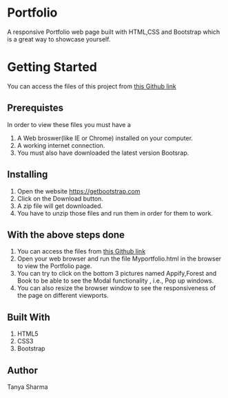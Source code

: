 # Portfolio
A responsive Portfolio web page built with HTML,CSS and Bootstrap which is a great way to showcase yourself.

# Getting Started  
You can access the files of this project from [ this Github link ]( https://github.com/TanyaGir/Portfolio)

## Prerequistes  
In order to view these files you must have a   

1) A Web broswer(like IE or Chrome) installed on your computer.  
2) A working internet connection.
3) You must also have downloaded the latest version Bootsrap.

## Installing  
1) Open the website https://getbootstrap.com  
2) Click on the Download button.
3) A zip file will get downloaded.
4) You have to unzip those files and run them in order for them to work.

## With the above steps done  
1) You can access the files from [ this Github link ]( https://github.com/TanyaGir/Portfolio )
2) Open your web browser and run the file Myportfolio.html in the browser to view the Portfolio page.  
3) You can try to click on the bottom 3 pictures named Appify,Forest and Book to be able to see the Modal functionality , i.e., Pop up windows.  
4) You can also resize the browser window to see the responsiveness of the page on different viewports.

## Built With    
1) HTML5   
2) CSS3   
3) Bootstrap  

## Author  
Tanya Sharma
